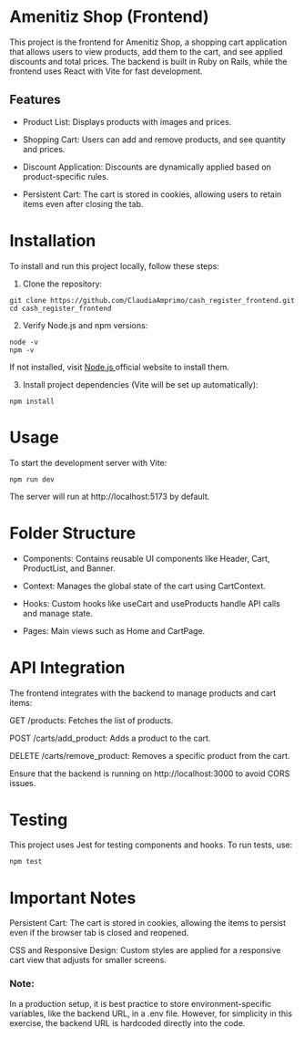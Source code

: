 # Amenitiz Shop (Frontend)

This project is the frontend for Amenitiz Shop, a shopping cart application that allows users to view products, add them to the cart, and see applied discounts and total prices. The backend is built in Ruby on Rails, while the frontend uses React with Vite for fast development.

## Features

- Product List: Displays products with images and prices.

- Shopping Cart: Users can add and remove products, and see quantity and prices.

- Discount Application: Discounts are dynamically applied based on product-specific rules.

- Persistent Cart: The cart is stored in cookies, allowing users to retain items even after closing the tab.


# Installation
To install and run this project locally, follow these steps:

1. Clone the repository:

  ```
  git clone https://github.com/ClaudiaAmprimo/cash_register_frontend.git
  cd cash_register_frontend
  ```

2. Verify Node.js and npm versions:

  ```
  node -v
  npm -v
  ```

If not installed, visit [Node.js ](https://nodejs.org/en) official website to install them.

3. Install project dependencies (Vite will be set up automatically):

  ```
  npm install
  ```

# Usage
To start the development server with Vite:

  ```
  npm run dev
  ```

The server will run at http://localhost:5173 by default.

# Folder Structure

  - Components: Contains reusable UI components like Header, Cart, ProductList, and Banner.

  - Context: Manages the global state of the cart using CartContext.

  - Hooks: Custom hooks like useCart and useProducts handle API calls and manage state.

  - Pages: Main views such as Home and CartPage.

# API Integration
The frontend integrates with the backend to manage products and cart items:

GET /products: Fetches the list of products.

POST /carts/add_product: Adds a product to the cart.

DELETE /carts/remove_product: Removes a specific product from the cart.

Ensure that the backend is running on http://localhost:3000 to avoid CORS issues.

# Testing
This project uses Jest for testing components and hooks. To run tests, use:

  ```
  npm test
  ```

# Important Notes

Persistent Cart: The cart is stored in cookies, allowing the items to persist even if the browser tab is closed and reopened.

CSS and Responsive Design: Custom styles are applied for a responsive cart view that adjusts for smaller screens.

### Note:
In a production setup, it is best practice to store environment-specific variables, like the backend URL, in a .env file. However, for simplicity in this exercise, the backend URL is hardcoded directly into the code.
